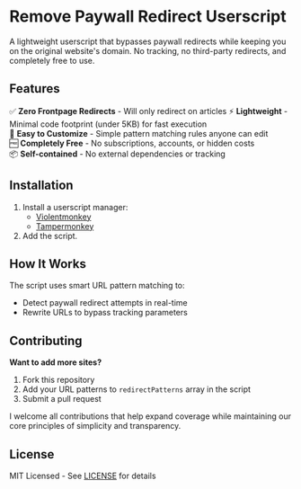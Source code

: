 # Remove Paywall Redirect Userscript
A lightweight userscript that bypasses paywall redirects while keeping you on the original website's domain. No tracking, no third-party redirects, and completely free to use.

## Features

✅ **Zero Frontpage Redirects** - Will only redirect on articles
⚡ **Lightweight** - Minimal code footprint (under 5KB) for fast execution  
🔧 **Easy to Customize** - Simple pattern matching rules anyone can edit  
🆓 **Completely Free** - No subscriptions, accounts, or hidden costs  
📦 **Self-contained** - No external dependencies or tracking

## Installation
1. Install a userscript manager:
   - [Violentmonkey](https://violentmonkey.github.io/)
   - [Tampermonkey](https://www.tampermonkey.net/)
2. Add the script.

## How It Works
The script uses smart URL pattern matching to:
- Detect paywall redirect attempts in real-time
- Rewrite URLs to bypass tracking parameters

## Contributing
**Want to add more sites?**  
1. Fork this repository
2. Add your URL patterns to `redirectPatterns` array in the script
3. Submit a pull request

I welcome all contributions that help expand coverage while maintaining our core principles of simplicity and transparency.

## License
MIT Licensed - See [LICENSE](LICENSE) for details
